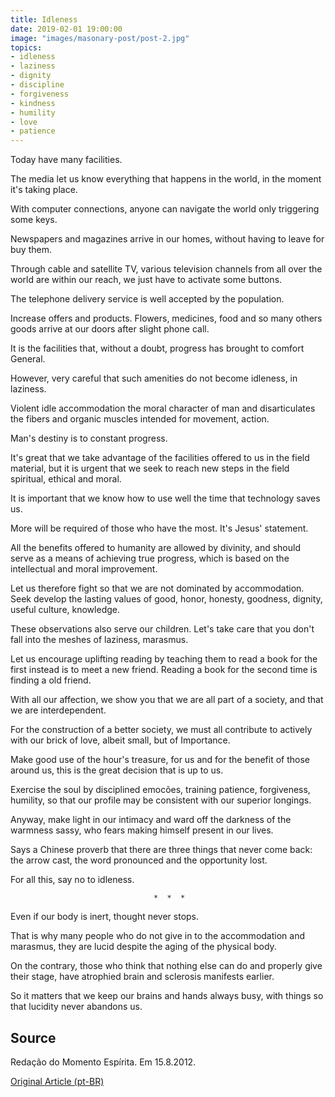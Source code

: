 ```yaml
---
title: Idleness
date: 2019-02-01 19:00:00
image: "images/masonary-post/post-2.jpg"
topics: 
- idleness
- laziness
- dignity
- discipline
- forgiveness
- kindness
- humility
- love
- patience
---
```


Today have many facilities.

The media let us know everything that happens in the world, in the
moment it's taking place.

With computer connections, anyone can navigate the world only
triggering some keys.

Newspapers and magazines arrive in our homes, without having to leave for
buy them.

Through cable and satellite TV, various television channels from all over the world
are within our reach, we just have to activate some buttons.

The telephone delivery service is well accepted by the population.

Increase offers and products. Flowers, medicines, food and so many others
goods arrive at our doors after slight phone call.

It is the facilities that, without a doubt, progress has brought to comfort
General.

However, very careful that such amenities do not become
idleness, in laziness.

Violent idle accommodation the moral character of man and disarticulates the fibers and
organic muscles intended for movement, action.

Man's destiny is to constant progress.

It's great that we take advantage of the facilities offered to us in the field
material, but it is urgent that we seek to reach new steps in the field
spiritual, ethical and moral.

It is important that we know how to use well the time that technology saves us.

More will be required of those who have the most. It's Jesus' statement.

All the benefits offered to humanity are allowed by divinity, and
should serve as a means of achieving true progress, which is based on the
intellectual and moral improvement.

Let us therefore fight so that we are not dominated by accommodation. Seek
develop the lasting values of good, honor, honesty,
goodness, dignity, useful culture, knowledge.

These observations also serve our children. Let's take care that you don't
fall into the meshes of laziness, marasmus.

Let us encourage uplifting reading by teaching them to read a book for the first
instead is to meet a new friend. Reading a book for the second time is finding a
old friend.

With all our affection, we show you that we are all part of a society,
and that we are interdependent.

For the construction of a better society, we must all contribute to
actively with our brick of love, albeit small, but of
Importance.

Make good use of the hour's treasure, for us and for the benefit of those around us,
this is the great decision that is up to us.

Exercise the soul by disciplined emocões, training patience, forgiveness,
humility, so that our profile may be consistent with our superior longings.

Anyway, make light in our intimacy and ward off the darkness of the warmness
sassy, who fears making himself present in our lives.

Says a Chinese proverb that there are three things that never come back: the arrow cast,
the word pronounced and the opportunity lost.

For all this, say no to idleness.

                                    *  *  *

Even if our body is inert, thought never stops.

That is why many people who do not give in to the accommodation and
marasmus, they are lucid despite the aging of the physical body.

On the contrary, those who think that nothing else can do and properly give their
stage, have atrophied brain and sclerosis manifests earlier.

So it matters that we keep our brains and hands always busy, with things
so that lucidity never abandons us.



## Source
Redação do Momento Espírita.
Em 15.8.2012.



[Original Article (pt-BR)](http://www.momento.com.br/pt/ler_texto.php?id=3539)
